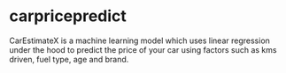 # carpricepredict
CarEstimateX is a machine learning model which uses linear regression under the hood to predict the price of your car using factors such as kms driven, fuel type, age and brand.
